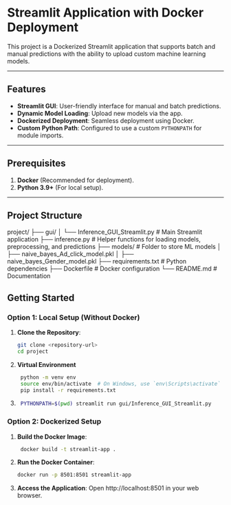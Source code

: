 # Streamlit Application with Docker Deployment

This project is a Dockerized Streamlit application that supports batch and manual predictions with the ability to upload custom machine learning models.

---

## Features

- **Streamlit GUI**: User-friendly interface for manual and batch predictions.
- **Dynamic Model Loading**: Upload new models via the app.
- **Dockerized Deployment**: Seamless deployment using Docker.
- **Custom Python Path**: Configured to use a custom `PYTHONPATH` for module imports.

---

## Prerequisites

1. **Docker** (Recommended for deployment).
2. **Python 3.9+** (For local setup).

---
## Project Structure

project/
├── gui/
│ └── Inference_GUI_Streamlit.py # Main Streamlit application
├── inference.py # Helper functions for loading models, preprocessing, and predictions
├── models/ # Folder to store ML models
│ ├── naive_bayes_Ad_click_model.pkl
│ ├── naive_bayes_Gender_model.pkl
├── requirements.txt # Python dependencies
├── Dockerfile # Docker configuration
└── README.md # Documentation

## Getting Started

### Option 1: Local Setup (Without Docker)

1. **Clone the Repository**:
   ```bash
   git clone <repository-url>
   cd project

2. **Virtual Environment**
   ```bash
    python -m venv env
    source env/bin/activate  # On Windows, use `env\Scripts\activate`
    pip install -r requirements.txt

3. ```bash
    PYTHONPATH=$(pwd) streamlit run gui/Inference_GUI_Streamlit.py

###  Option 2: Dockerized Setup

1. **Build the Docker Image**:
   ```bash
    docker build -t streamlit-app .

2. **Run the Docker Container**:
    ```bash
    docker run -p 8501:8501 streamlit-app

3. **Access the Application**:
Open http://localhost:8501 in your web browser.


